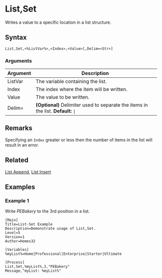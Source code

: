 # List,Set

Writes a value to a specific location in a list structure.

## Syntax

```pebakery
List,Set,<%ListVar%>,<Index>,<Value>[,Delim=<Str>]
```

### Arguments

| Argument | Description |
| --- | --- |
| ListVar | The variable containing the list. |
| Index | The index where the item will be written. |
| Value | The value to be written. |
| Delim= | **(Optional)** Delimiter used to separate the items in the list. **Default:** `\|` |

## Remarks

Specifying an `Index` greater or less then the number of items in the list will result in an error.

## Related

[List,Append](./Append.md), [List,Insert](./Insert)

## Examples

### Example 1

Write _PEBakery_ to the 3rd position in a list.

```pebakery
[Main]
Title=List-Set Example
Description=Demonstrate usage of List,Set.
Level=5
Version=1
Author=Homes32

[Variables]
%myList%=Home|Professional|Enterprise|Starter|Ultimate

[Process]
List,Set,%myList%,3,"PEBakery"
Message,"myList: %myList%"
```
